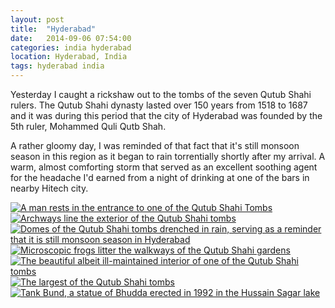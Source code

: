```yaml
---
layout: post
title:  "Hyderabad"
date:   2014-09-06 07:54:00
categories: india hyderabad
location: Hyderabad, India
tags: hyderabad india
---
```


Yesterday I caught a rickshaw out to the tombs of the seven Qutub Shahi rulers. The Qutub Shahi dynasty lasted over 150 years from 1518 to 1687 and it was during this period that the city of Hyderabad was founded by the 5th ruler, Mohammed Quli Qutb Shah.

A rather gloomy day, I was reminded of that fact that it's still monsoon season in this region as it began to rain torrentially shortly after my arrival. A warm, almost comforting storm that served as an excellent soothing agent for the headache I'd earned from a night of drinking at one of the bars in nearby Hitech city.

<div class="post-image">
    <a href="/photography/2014-09-06-hyderabad/IMG_0092-full.jpg" title="A man rests in the entrance to one of the Qutub Shahi Tombs" target="_blank"><img src="/photography/2014-09-06-hyderabad/IMG_0092.jpg" alt="A man rests in the entrance to one of the Qutub Shahi Tombs" /></a>
</div>

<div class="post-image post-image--split">
    <a href="/photography/2014-09-06-hyderabad/IMG_0093-full.jpg" title="Archways line the exterior of the Qutub Shahi tombs" target="_blank"><img src="/photography/2014-09-06-hyderabad/IMG_0093.jpg" alt="Archways line the exterior of the Qutub Shahi tombs" /></a>
    <a href="/photography/2014-09-06-hyderabad/IMG_0106-full.jpg" title="Domes of the Qutub Shahi tombs drenched in rain, serving as a reminder that it is still monsoon season in Hyderabad" target="_blank"><img src="/photography/2014-09-06-hyderabad/IMG_0106.jpg" alt="Domes of the Qutub Shahi tombs drenched in rain, serving as a reminder that it is still monsoon season in Hyderabad" /></a>
</div>

<div class="post-image post-image--split">
    <a href="/photography/2014-09-06-hyderabad/IMG_0103-full.jpg" title="Microscopic frogs litter the walkways of the Qutub Shahi gardens" target="_blank"><img src="/photography/2014-09-06-hyderabad/IMG_0103.jpg" alt="Microscopic frogs litter the walkways of the Qutub Shahi gardens" /></a>
    <a href="/photography/2014-09-06-hyderabad/IMG_0102-full.jpg" title="The beautiful albeit ill-maintained interior of one of the Qutub Shahi tombs" target="_blank"><img src="/photography/2014-09-06-hyderabad/IMG_0102.jpg" alt="The beautiful albeit ill-maintained interior of one of the Qutub Shahi tombs" /></a>
</div>

<div class="post-image post-image--split">
    <a href="/photography/2014-09-06-hyderabad/IMG_0105-full.jpg" title="The largest of the Qutub Shahi tombs" target="_blank"><img src="/photography/2014-09-06-hyderabad/IMG_0105.jpg" alt="The largest of the Qutub Shahi tombs" /></a>
    <a href="/photography/2014-09-06-hyderabad/IMG_0088-full.jpg" title="Tank Bund, a statue of Bhudda erected in 1992 in the Hussain Sagar lake" target="_blank"><img src="/photography/2014-09-06-hyderabad/IMG_0088.jpg" alt="Tank Bund, a statue of Bhudda erected in 1992 in the Hussain Sagar lake" /></a>
</div>